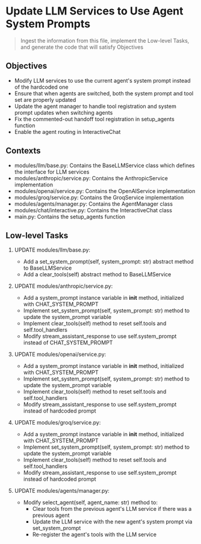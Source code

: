 # Update LLM Services to Use Agent System Prompts

> Ingest the information from this file, implement the Low-level Tasks, and generate the code that will satisfy Objectives

## Objectives
- Modify LLM services to use the current agent's system prompt instead of the hardcoded one
- Ensure that when agents are switched, both the system prompt and tool set are properly updated
- Update the agent manager to handle tool registration and system prompt updates when switching agents
- Fix the commented-out handoff tool registration in setup_agents function
- Enable the agent routing in InteractiveChat

## Contexts
- modules/llm/base.py: Contains the BaseLLMService class which defines the interface for LLM services
- modules/anthropic/service.py: Contains the AnthropicService implementation
- modules/openai/service.py: Contains the OpenAIService implementation
- modules/groq/service.py: Contains the GroqService implementation
- modules/agents/manager.py: Contains the AgentManager class
- modules/chat/interactive.py: Contains the InteractiveChat class
- main.py: Contains the setup_agents function

## Low-level Tasks
1. UPDATE modules/llm/base.py:
   - Add a set_system_prompt(self, system_prompt: str) abstract method to BaseLLMService
   - Add a clear_tools(self) abstract method to BaseLLMService

2. UPDATE modules/anthropic/service.py:
   - Add a system_prompt instance variable in __init__ method, initialized with CHAT_SYSTEM_PROMPT
   - Implement set_system_prompt(self, system_prompt: str) method to update the system_prompt variable
   - Implement clear_tools(self) method to reset self.tools and self.tool_handlers
   - Modify stream_assistant_response to use self.system_prompt instead of CHAT_SYSTEM_PROMPT

3. UPDATE modules/openai/service.py:
   - Add a system_prompt instance variable in __init__ method, initialized with CHAT_SYSTEM_PROMPT
   - Implement set_system_prompt(self, system_prompt: str) method to update the system_prompt variable
   - Implement clear_tools(self) method to reset self.tools and self.tool_handlers
   - Modify stream_assistant_response to use self.system_prompt instead of hardcoded prompt

4. UPDATE modules/groq/service.py:
   - Add a system_prompt instance variable in __init__ method, initialized with CHAT_SYSTEM_PROMPT
   - Implement set_system_prompt(self, system_prompt: str) method to update the system_prompt variable
   - Implement clear_tools(self) method to reset self.tools and self.tool_handlers
   - Modify stream_assistant_response to use self.system_prompt instead of hardcoded prompt

5. UPDATE modules/agents/manager.py:
   - Modify select_agent(self, agent_name: str) method to:
     - Clear tools from the previous agent's LLM service if there was a previous agent
     - Update the LLM service with the new agent's system prompt via set_system_prompt
     - Re-register the agent's tools with the LLM service

